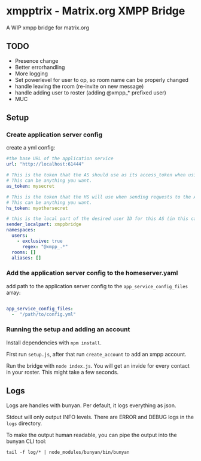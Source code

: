 # xmpptrix - Matrix.org XMPP Bridge

A WIP xmpp bridge for matrix.org

## TODO
* Presence change
* Better errorhandling
* More logging
* Set powerlevel for user to op, so room name can be properly changed
* handle leaving the room (re-invite on new message)
* handle adding user to roster (adding @xmpp_* prefixed user)
* MUC

## Setup

### Create application server config

create a yml config:

```yml
#the base URL of the application service
url: "http://localhost:61444"

# This is the token that the AS should use as its access_token when using the Client-Server API
# This can be anything you want.
as_token: mysecret

# This is the token that the HS will use when sending requests to the AS.
# This can be anything you want.
hs_token: myothersecret

# this is the local part of the desired user ID for this AS (in this case @logging:localhost)
sender_localpart: xmppbridge
namespaces:
  users:
    - exclusive: true
      regex: "@xmpp_.*"
  rooms: []
  aliases: []
```

### Add the application server config to the homeserver.yaml

add path to the application server config to the `app_service_config_files` array:

```yml

app_service_config_files:
  -  "/path/to/config.yml"

```


### Running the setup and adding an account

Install dependencies with `npm install`.

First run `setup.js`, after that run `create_account` to add an xmpp account.

Run the bridge with `node index.js`. You will get an invide for every contact in your roster. This might take a few seconds.

## Logs

Logs are handles with bunyan. Per default, it logs everything as json.

Stdout will only output INFO levels. There are ERROR and DEBUG logs in the `logs` directory.

To make the output human readable, you can pipe the output into the bunyan CLI tool:

`tail -f log/* | node_modules/bunyan/bin/bunyan`
